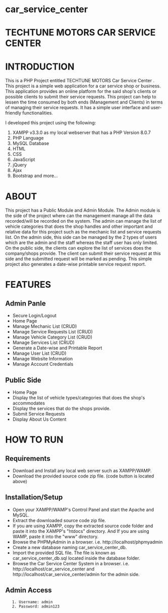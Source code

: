 # car_service_center
# TECHTUNE MOTORS CAR SERVICE CENTER
# INTRODUCTION
This is a PHP Project entitled TECHTUNE MOTORS Car Service Center . This project is a simple web application for a car service shop or business. This application provides an online platform for the said shop's clients or possible clients to submit their service requests. This project can help to lessen the time consumed by both ends (Management and Clients) in terms of managing their service requests. It has a simple user interface and user-friendly functionalities.

I developed this project using the following:

1. XAMPP v3.3.0 as my local webserver that has a PHP Version 8.0.7
2. PHP Language
3. MySQL Database
4. HTML
5. CSS
6. JavaScript
7. jQuery
8. Ajax
9. Bootstrap and more...

# ABOUT
This project has a Public Module and Admin Module. The Admin module is the side of the project where can the management manage all the data recorded/will be recorded on the system. The admin can manage the list of vehicle categories that does the shop handles and other important and relative data for this project such as the mechanic list and service requests list. On the admin side, this side can be managed by the 2 types of users which are the admin and the staff whereas the staff user has only limited. On the public side, the clients can explore the list of services does the company/shops provide. The client can submit their service request at this side and the submitted request will be marked as pending. This simple project also generates a date-wise printable service request report.

# FEATURES
## Admin Panle

- Secure Login/Logout
- Home Page
- Manage Mechanic List (CRUD)
- Manage Service Requests List (CRUD)
- Manage Vehicle Category List (CRUD)
- Manage Services List (CRUD)
- Generate a Date-wise and Printable Report
- Manage User List (CRUD)
- Manage Website Information
- Manage Account Credentials

## Public Side

- Home Page
- Display the list of vehicle types/categories that does the shop's accommodates
- Display the services that do the shops provide.
- Submit Service Requests
- Display About Us Content


# HOW TO RUN
## Requirements
- Download and Install any local web server such as XAMPP/WAMP.
- Download the provided source code zip file. (code button is located above)

## Installation/Setup
- Open your XAMPP/WAMP's Control Panel and start the Apache and MySQL.
- Extract the downloaded source code zip file.
- If you are using XAMPP, copy the extracted source code folder and paste it into the XAMPP's "htdocs" directory. And If you are using WAMP, paste it into the "www" directory.
- Browse the PHPMyAdmin in a browser. i.e. http://localhost/phpmyadmin
- Create a new database naming car_service_center_db.
- Import the provided SQL file. The file is known as car_service_center_db.sql located inside the database folder.
- Browse the Car Service Center System in a browser. i.e. http://localhost/car_service_center and http://localhost/car_service_center/admin for the admin side.

## Admin Access
       1. Username: admin
       2. Password: admin123


